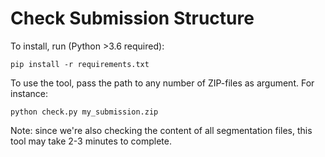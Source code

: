 # Check Submission Structure

To install, run (Python >3.6 required):

```pip install -r requirements.txt```

To use the tool, pass the path to any number of ZIP-files as argument. For instance:

```python check.py my_submission.zip```

Note: since we're also checking the content of all segmentation files, this tool may take 2-3 minutes to complete.
